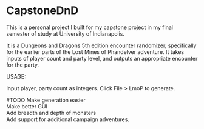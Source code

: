 # CapstoneDnD

This is a personal project I built for my capstone project in my final semester of study at University of Indianapolis. <br />

It is a Dungeons and Dragons 5th edition encounter randomizer, specifically for the earlier parts of the Lost Mines of Phandelver adventure. It takes inputs of player count and party level, and outputs an appropriate encounter for the party.

USAGE:

Input player, party count as integers. Click File > LmoP to generate.<br />

#TODO
Make generation easier<br />
Make better GUI<br />
Add breadth and depth of monsters<br />
Add support for additional campaign adventures.<br />
